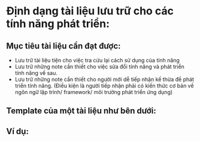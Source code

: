 
# **Định dạng tài liệu lưu trữ cho các tính năng phát triển:**

## **Mục tiêu tài liệu cần đạt được:**

- Lưu trữ tài liệu tiện cho việc tra cứu lại cách  sử dụng của tính năng
- Lưu trữ những note cần thiết cho việc sửa đổi tính năng và phát triển tính năng về sau.
- Lưu trữ những note cần thiết cho người mới dễ tiếp nhận kế thừa đề phát triển tính năng. (Điều kiện là người tiếp nhận phải có kiến thức cơ bản về ngôn ngữ lập trình/ framework/ môi trường phát triển ứng dụng)

## **Template của một tài liệu như bên dưới:**


## **Ví dụ:**
